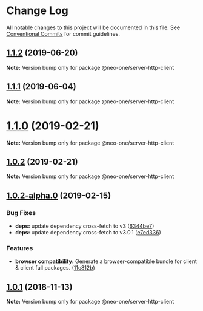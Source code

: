# Change Log

All notable changes to this project will be documented in this file.
See [Conventional Commits](https://conventionalcommits.org) for commit guidelines.

## [1.1.2](https://github.com/neo-one-suite/neo-one/compare/@neo-one/server-http-client@1.1.1...@neo-one/server-http-client@1.1.2) (2019-06-20)

**Note:** Version bump only for package @neo-one/server-http-client





## [1.1.1](https://github.com/neo-one-suite/neo-one/compare/@neo-one/server-http-client@1.1.0...@neo-one/server-http-client@1.1.1) (2019-06-04)

**Note:** Version bump only for package @neo-one/server-http-client





# [1.1.0](https://github.com/neo-one-suite/neo-one/compare/@neo-one/server-http-client@1.0.2...@neo-one/server-http-client@1.1.0) (2019-02-21)

**Note:** Version bump only for package @neo-one/server-http-client





## [1.0.2](https://github.com/neo-one-suite/neo-one/compare/@neo-one/server-http-client@1.0.2-alpha.0...@neo-one/server-http-client@1.0.2) (2019-02-21)

**Note:** Version bump only for package @neo-one/server-http-client





## [1.0.2-alpha.0](https://github.com/neo-one-suite/neo-one/compare/@neo-one/server-http-client@1.0.1...@neo-one/server-http-client@1.0.2-alpha.0) (2019-02-15)


### Bug Fixes

* **deps:** update dependency cross-fetch to v3 ([6344be7](https://github.com/neo-one-suite/neo-one/commit/6344be7))
* **deps:** update dependency cross-fetch to v3.0.1 ([e7ed336](https://github.com/neo-one-suite/neo-one/commit/e7ed336))


### Features

* **browser compatibility:** Generate a browser-compatible bundle for client & client full packages. ([11c812b](https://github.com/neo-one-suite/neo-one/commit/11c812b))





## [1.0.1](https://github.com/neo-one-suite/neo-one/compare/@neo-one/server-http-client@1.0.0...@neo-one/server-http-client@1.0.1) (2018-11-13)

**Note:** Version bump only for package @neo-one/server-http-client
